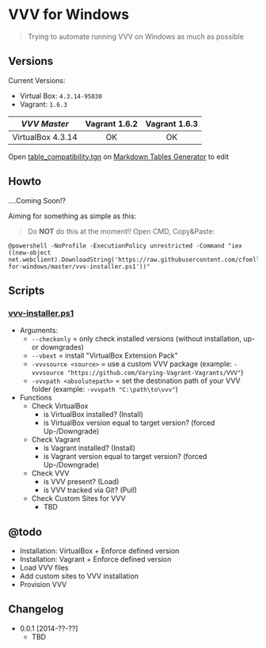 # VVV for Windows

> Trying to automate running VVV on Windows as much as possible

## Versions

Current Versions:
- Virtual Box: `4.3.14-95030`
- Vagrant: `1.6.3`

|    _VVV Master_   | Vagrant 1.6.2 | Vagrant 1.6.3 |
|:-----------------:|:-------------:|:-------------:|
| VirtualBox 4.3.14 |       OK      |       OK      |

Open [table_compatibility.tgn](https://github.com/cfoellmann/vvv-for-windows/blob/master/table_compatibility.tgn) on [Markdown Tables Generator](http://www.tablesgenerator.com/markdown_tables) to edit

## Howto
....Coming Soon!?

Aiming for something as simple as this:

> Do __NOT__ do this at the moment!!
> Open CMD, Copy&Paste:
```
@powershell -NoProfile -ExecutionPolicy unrestricted -Command "iex ((new-object net.webclient).DownloadString('https://raw.githubusercontent.com/cfoellmann/vvv-for-windows/master/vvv-installer.ps1'))"
```

## Scripts
### [vvv-installer.ps1](https://github.com/cfoellmann/vvv-for-windows/blob/master/vvv-installer.ps1)
- Arguments:
	- `--checkonly` = only check installed versions (without installation, up- or downgrades)
	- `--vbext` = install "VirtualBox Extension Pack"
	- `-vvvsource <source>` = use a custom VVV package (example: `-vvvsource "https://github.com/Varying-Vagrant-Vagrants/VVV"`)
	- `-vvvpath <absolutepath>` = set the destination path of your VVV folder (example: `-vvvpath "C:\path\to\vvv"`)
- Functions
	- Check VirtualBox
		- is VirtualBox installed? (Install)
		- is VirtualBox version equal to target version? (forced Up-/Downgrade)
	- Check Vagrant
		- is Vagrant installed? (Install)
		- is Vagrant version equal to target version? (forced Up-/Downgrade)
	- Check VVV
		- is VVV present? (Load)
		- is VVV tracked via Git? (Pull)
	- Check Custom Sites for VVV
		- TBD

## @todo
- Installation: VirtualBox + Enforce defined version
- Installation: Vagrant + Enforce defined version
- Load VVV files
- Add custom sites to VVV installation
- Provision VVV

## Changelog
- 0.0.1 [2014-??-??]
	- TBD
